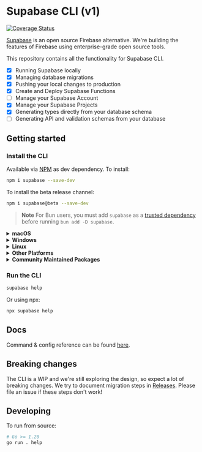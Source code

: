 # Supabase CLI (v1)

[![Coverage Status](https://coveralls.io/repos/github/supabase/cli/badge.svg?branch=main)](https://coveralls.io/github/supabase/cli?branch=main)

[Supabase](https://supabase.io) is an open source Firebase alternative. We're building the features of Firebase using enterprise-grade open source tools.

This repository contains all the functionality for Supabase CLI.

- [x] Running Supabase locally
- [x] Managing database migrations
- [x] Pushing your local changes to production
- [x] Create and Deploy Supabase Functions
- [ ] Manage your Supabase Account
- [x] Manage your Supabase Projects
- [x] Generating types directly from your database schema
- [ ] Generating API and validation schemas from your database

## Getting started

### Install the CLI

Available via [NPM](https://www.npmjs.com) as dev dependency. To install:

```bash
npm i supabase --save-dev
```

To install the beta release channel:

```bash
npm i supabase@beta --save-dev
```

> **Note**
For Bun users, you must add `supabase` as a [trusted dependency](https://bun.sh/guides/install/trusted) before running `bun add -D supabase`.

<details>
  <summary><b>macOS</b></summary>

  Available via [Homebrew](https://brew.sh). To install:

  ```sh
  brew install supabase/tap/supabase
  ```

  To install the beta release channel:
  
  ```sh
  brew install supabase/tap/supabase-beta
  brew link --overwrite supabase-beta
  ```
  
  To upgrade:

  ```sh
  brew upgrade supabase
  ```
</details>

<details>
  <summary><b>Windows</b></summary>

  Available via [Scoop](https://scoop.sh). To install:

  ```powershell
  scoop bucket add supabase https://github.com/supabase/scoop-bucket.git
  scoop install supabase
  ```

  To upgrade:

  ```powershell
  scoop update supabase
  ```
</details>

<details>
  <summary><b>Linux</b></summary>

  Available via [Homebrew](https://brew.sh) and Linux packages.

  #### via Homebrew

  To install:

  ```sh
  brew install supabase/tap/supabase
  ```

  To upgrade:

  ```sh
  brew upgrade supabase
  ```

  #### via Linux packages

  Linux packages are provided in [Releases](https://github.com/supabase/cli/releases). To install, download the `.apk`/`.deb`/`.rpm`/`.pkg.tar.zst` file depending on your package manager and run the respective commands.

  ```sh
  sudo apk add --allow-untrusted <...>.apk
  ```

  ```sh
  sudo dpkg -i <...>.deb
  ```

  ```sh
  sudo rpm -i <...>.rpm
  ```

  ```sh
  sudo pacman -U <...>.pkg.tar.zst
  ```
</details>

<details>
  <summary><b>Other Platforms</b></summary>

  You can also install the CLI via [go modules](https://go.dev/ref/mod#go-install) without the help of package managers.

  ```sh
  go install github.com/supabase/cli@latest
  ```

  Add a symlink to the binary in `$PATH` for easier access:

  ```sh
  ln -s "$(go env GOPATH)/cli" /usr/bin/supabase
  ```

  This works on other non-standard Linux distros.
</details>

<details>
  <summary><b>Community Maintained Packages</b></summary>

  Available via [pkgx](https://pkgx.sh/). Package script [here](https://github.com/pkgxdev/pantry/blob/main/projects/supabase.com/cli/package.yml).
  To install in your working directory:

  ```bash
  pkgx install supabase
  ```

  Available via [Nixpkgs](https://nixos.org/). Package script [here](https://github.com/NixOS/nixpkgs/blob/master/pkgs/development/tools/supabase-cli/default.nix).
</details>

### Run the CLI

```bash
supabase help
```

Or using npx:

```bash
npx supabase help
```

## Docs

Command & config reference can be found [here](https://supabase.com/docs/reference/cli/about).

## Breaking changes

The CLI is a WIP and we're still exploring the design, so expect a lot of breaking changes. We try to document migration steps in [Releases](https://github.com/supabase/cli/releases). Please file an issue if these steps don't work!

## Developing

To run from source:

```sh
# Go >= 1.20
go run . help
```


